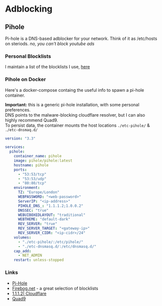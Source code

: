 # Adblocking

## Pihole

Pi-hole is a DNS-based adblocker for your network. Think of it as /etc/hosts on steriods.
*no, you can't block youtube ads*

### Personal Blocklists

I maintain a list of the blocklists I use, [here](https://github.com/dark-coffee/keylime)

### Pihole on Docker

Here's a docker-compose containg the useful info to spawn a pi-hole container.

**Important:** this is a generic pi-hole installation, with some personal preferences.  
DNS points to the malware-blocking cloudflare resolver, but I can also highly recommend Quad9.  
To persist data, the container mounts the host locations `./etc-pihole/` &  `./etc-dnsmaq.d/`

```yml
version: "3.3"

services:
  pihole:
    container_name: pihole
    image: pihole/pihole:latest
    hostname: pihole
    ports:
      - "53:53/tcp"
      - "53:53/udp"
      - "80:80/tcp"
    environment:
      TZ: "Europe/London"
      WEBPASSWORD: "<web-password>"
      ServerIP: "<ip-address>"
      PIHOLE_DNS_: "1.1.1.2;1.0.0.2"
      DNSSEC: "true"
      WEBUIBOXEDLAYOUT: "traditional"
      WEBTHEME: "default-dark"
      REV_SERVER: "true"
      REV_SERVER_TARGET: "<gateway-ip>"
      REV_SERVER_CIDR: "<ip-cidr>/24"
    volumes:
      - "./etc-pihole/:/etc/pihole/"
      - "./etc-dnsmasq.d/:/etc/dnsmasq.d/"
    cap_add:
      - NET_ADMIN
    restart: unless-stopped

```

### Links

* [Pi-Hole](https://pi-hole.net)
* [Firebog.net](https://firebog.net) - a great selection of blocklists
* [1.1.1.2| Cloudflare](https://one.one.one.one/family/)
* [Quad9](https://www.quad9.net)

